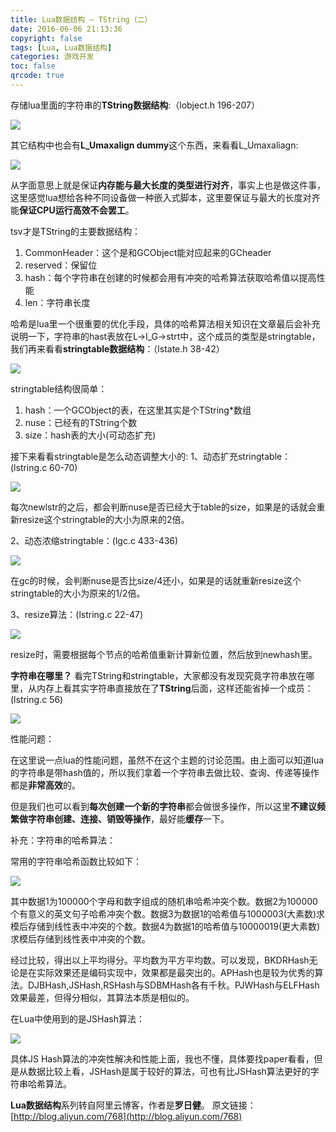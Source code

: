 ```yaml
---
title: Lua数据结构 — TString（二）
date: 2016-06-06 21:13:36
copyright: false
tags: [Lua, Lua数据结构]
categories: 游戏开发
toc: false
qrcode: true
---
```


存储lua里面的字符串的**TString数据结构**:（lobject.h 196-207）

![](/images/luaTstring/lua-tstring-01.png)


<!--more-->

其它结构中也会有**L_Umaxalign dummy**这个东西，来看看L_Umaxaliagn:

![](/images/luaTstring/lua-tstring-02.png)

从字面意思上就是保证**内存能与最大长度的类型进行对齐**，事实上也是做这件事，这里感觉lua想给各种不同设备做一种嵌入式脚本，这里要保证与最大的长度对齐能**保证CPU运行高效不会罢工**。

tsv才是TString的主要数据结构：

1. CommonHeader：这个是和GCObject能对应起来的GCheader
2. reserved：保留位
3. hash：每个字符串在创建的时候都会用有冲突的哈希算法获取哈希值以提高性能
4. len：字符串长度

哈希是lua里一个很重要的优化手段，具体的哈希算法相关知识在文章最后会补充说明一下，字符串的hast表放在L->l_G->strt中，这个成员的类型是stringtable，我们再来看看**stringtable数据结构**：（lstate.h 38-42）

![](/images/luaTstring/lua-tstring-03.png)

stringtable结构很简单：

1. hash：一个GCObject的表，在这里其实是个TString*数组
2. nuse：已经有的TString个数
3. size：hash表的大小(可动态扩充)

接下来看看stringtable是怎么动态调整大小的:
1、动态扩充stringtable：(lstring.c 60-70)

![](/images/luaTstring/lua-tstring-04.png)

每次newlstr的之后，都会判断nuse是否已经大于table的size，如果是的话就会重新resize这个stringtable的大小为原来的2倍。

2、动态浓缩stringtable：(lgc.c 433-436)

![](/images/luaTstring/lua-tstring-05.png)

在gc的时候，会判断nuse是否比size/4还小，如果是的话就重新resize这个stringtable的大小为原来的1/2倍。

3、resize算法：(lstring.c 22-47)

![](/images/luaTstring/lua-tstring-06.png)

resize时，需要根据每个节点的哈希值重新计算新位置，然后放到newhash里。

**字符串在哪里？** 看完TString和stringtable，大家都没有发现究竟字符串放在哪里，从内存上看其实字符串直接放在了**TString**后面，这样还能省掉一个成员：(lstring.c 56)

![](/images/luaTstring/lua-tstring-07.png)

性能问题：

在这里说一点lua的性能问题，虽然不在这个主题的讨论范围。由上面可以知道lua的字符串是带hash值的，所以我们拿着一个字符串去做比较、查询、传递等操作都是**非常高效**的。

但是我们也可以看到**每次创建一个新的字符串**都会做很多操作，所以这里**不建议频繁做字符串创建、连接、销毁等操作**，最好能**缓存**一下。

补充：字符串的哈希算法：

常用的字符串哈希函数比较如下：

![](/images/luaTstring/lua-tstring-08.png)

其中数据1为100000个字母和数字组成的随机串哈希冲突个数。数据2为100000个有意义的英文句子哈希冲突个数。数据3为数据1的哈希值与1000003(大素数)求模后存储到线性表中冲突的个数。数据4为数据1的哈希值与10000019(更大素数)求模后存储到线性表中冲突的个数。

经过比较，得出以上平均得分。平均数为平方平均数。可以发现，BKDRHash无论是在实际效果还是编码实现中，效果都是最突出的。APHash也是较为优秀的算法。DJBHash,JSHash,RSHash与SDBMHash各有千秋。PJWHash与ELFHash效果最差，但得分相似，其算法本质是相似的。

在Lua中使用到的是JSHash算法：

![](/images/luaTstring/lua-tstring-09.png)

具体JS Hash算法的冲突性解决和性能上面，我也不懂，具体要找paper看看，但是从数据比较上看，JSHash是属于较好的算法，可也有比JSHash算法更好的字符串哈希算法。

**Lua数据结构**系列转自阿里云博客，作者是**罗日健**。
原文链接：[http://blog.aliyun.com/768](http://blog.aliyun.com/768)


